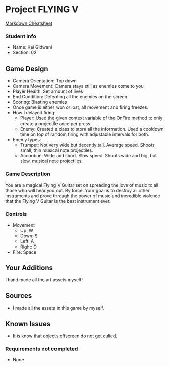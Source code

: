 # Project FLYING V

[Markdown Cheatsheet](https://github.com/adam-p/markdown-here/wiki/Markdown-Here-Cheatsheet)

### Student Info

-   Name: Kai Gidwani
-   Section: 02

## Game Design

-   Camera Orientation: Top down
-   Camera Movement: Camera stays still as enemies come to you
-   Player Health: Set amount of lives
-   End Condition: Defeating all the enemies on the screen
-   Scoring: Blasting enemies
-   Once game is either won or lost, all movement and firing freezes.
-   How I delayed firing:
    -   Player: Used the given context variable of the OnFire method to only create a projectile once per press.
    -   Enemy: Created a class to store all the information. Used a cooldown time on top of random firing with adjustable intervals for both.
-   Enemy types:
    -   Trumpet: Not very wide but decently tall. Average speed. Shoots small, thin musical note projectiles.
    -   Accordion: Wide and short. Slow speed. Shoots wide and big, but slow, musical note projectiles.

### Game Description

You are a magical Flying V Guitar set on spreading the love of music to all those who will hear you out. By force. Your goal is to destroy all other instruments and prove through the power of music and incredible violence that the Flying V Guitar is the best instrument ever.

### Controls

-   Movement
    -   Up: W
    -   Down: S
    -   Left: A
    -   Right: D
-   Fire: Space

## Your Additions

I hand made all the art assets myself!

## Sources

-   I made all the assets in this game by myself.

## Known Issues

-    It is know that objects offscreen do not get culled.

### Requirements not completed

-    None

